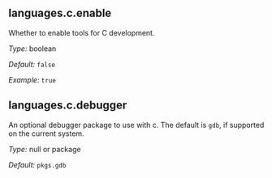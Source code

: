 

[comment]: # (Please add your documentation on top of this line)

## languages\.c\.enable



Whether to enable tools for C development\.



*Type:*
boolean



*Default:*
` false `



*Example:*
` true `



## languages\.c\.debugger

An optional debugger package to use with c\.
The default is ` gdb `, if supported on the current system\.



*Type:*
null or package



*Default:*
` pkgs.gdb `
